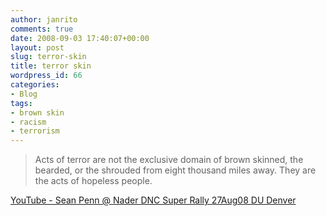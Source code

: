 ```yaml
---
author: janrito
comments: true
date: 2008-09-03 17:40:07+00:00
layout: post
slug: terror-skin
title: terror skin
wordpress_id: 66
categories:
- Blog
tags:
- brown skin
- racism
- terrorism
---
```


<blockquote>Acts of terror are not the exclusive domain of brown skinned, the bearded, or the shrouded from eight thousand miles away. They are the acts of hopeless people.</blockquote>


[YouTube - Sean Penn @ Nader DNC Super Rally 27Aug08 DU Denver](http://www.youtube.com/watch?v=p3bpZqh93PU)
